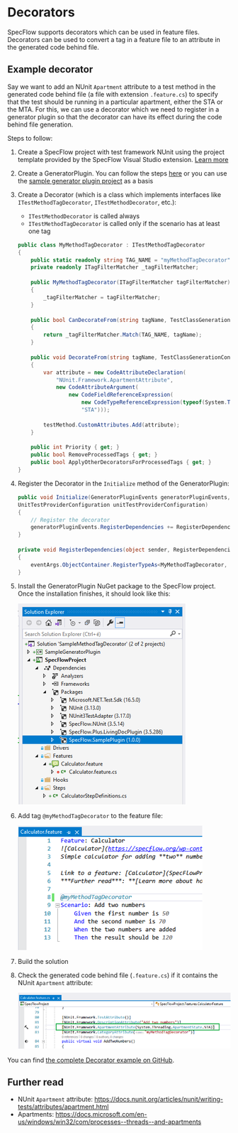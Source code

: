 # Decorators

SpecFlow supports decorators which can be used in feature files. Decorators can be used to convert a tag in a feature file to an attribute in the generated code behind file.

## Example decorator

Say we want to add an NUnit `Apartment` attribute to a test method in the generated code behind file (a file with extension `.feature.cs`) to specify that the test should be running in a particular apartment, either the STA or the MTA.
For this, we can use a decorator which we need to register in a generator plugin so that the decorator can have its effect during the code behind file generation.

Steps to follow:

1. Create a SpecFlow project with test framework NUnit using the project template provided by the SpecFlow Visual Studio extension. [Learn more](../Installation/Project-and-Item-Templates.html#visual-studio-templates)

1. Create a GeneratorPlugin. You can follow the steps [here](./Plugins.html#sample-generator-plugin) or you can use the [sample generator plugin project](https://github.com/SpecFlowOSS/SpecFlow-Examples/tree/master/Plugins/GeneratorOnlyPlugin) as a basis

1. Create a Decorator (which is a class which implements interfaces like `ITestMethodTagDecorator`, `ITestMethodDecorator`, etc.):
  
   - `ITestMethodDecorator` is called always
   - `ITestMethodTagDecorator` is called only if the scenario has at least one tag


    ```c#
    public class MyMethodTagDecorator : ITestMethodTagDecorator
    {
        public static readonly string TAG_NAME = "myMethodTagDecorator";
        private readonly ITagFilterMatcher _tagFilterMatcher;

        public MyMethodTagDecorator(ITagFilterMatcher tagFilterMatcher)
        {
            _tagFilterMatcher = tagFilterMatcher;
        }

        public bool CanDecorateFrom(string tagName, TestClassGenerationContext generationContext, CodeMemberMethod testMethod)
        {
            return _tagFilterMatcher.Match(TAG_NAME, tagName);
        }

        public void DecorateFrom(string tagName, TestClassGenerationContext generationContext, CodeMemberMethod testMethod)
        {
            var attribute = new CodeAttributeDeclaration(
                "NUnit.Framework.ApartmentAttribute",
                new CodeAttributeArgument(
                    new CodeFieldReferenceExpression(
                        new CodeTypeReferenceExpression(typeof(System.Threading.ApartmentState)),
                        "STA")));

            testMethod.CustomAttributes.Add(attribute);
        }

        public int Priority { get; }
        public bool RemoveProcessedTags { get; }
        public bool ApplyOtherDecoratorsForProcessedTags { get; }
    }
    ```

1. Register the Decorator in the `Initialize` method of the GeneratorPlugin:

    ```c#
    public void Initialize(GeneratorPluginEvents generatorPluginEvents, GeneratorPluginParameters generatorPluginParameters,
    UnitTestProviderConfiguration unitTestProviderConfiguration)
    {
        // Register the decorator
        generatorPluginEvents.RegisterDependencies += RegisterDependencies;
    }

    private void RegisterDependencies(object sender, RegisterDependenciesEventArgs eventArgs)
    {
        eventArgs.ObjectContainer.RegisterTypeAs<MyMethodTagDecorator, ITestMethodTagDecorator>(MyMethodTagDecorator.TAG_NAME);
    }
    ```

1. Install the GeneratorPlugin NuGet package to the SpecFlow project. Once the installation finishes, it should look like this:

    ![Generator plugin installed](../_static/images/generator_plugin_installed.png)

1. Add tag `@myMethodTagDecorator` to the feature file:

    ![Add decorator to feature file](../_static/images/add_decorator_tag_to_feature_file.png)

1. Build the solution

1. Check the generated code behind file (`.feature.cs`) if it contains the NUnit `Apartment` attribute:

    ![Attribute added](../_static/images/attribute_added.png)

You can find [the complete Decorator example on GitHub](https://github.com/SpecFlowOSS/SpecFlow-Examples/tree/master/Decorators/SampleMethodTagDecorator).

## Further read

- NUnit `Apartment` attribute: <https://docs.nunit.org/articles/nunit/writing-tests/attributes/apartment.html>
- Apartments: <https://docs.microsoft.com/en-us/windows/win32/com/processes--threads--and-apartments>
